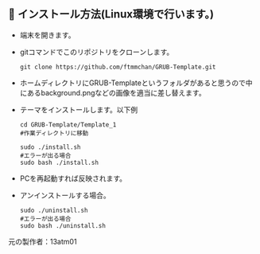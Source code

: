 
##

## :wrench: インストール方法(Linux環境で行います。)

- 端末を開きます。

- gitコマンドでこのリポジトリをクローンします。

    ```
    git clone https://github.com/ftmmchan/GRUB-Template.git
    ```

- ホームディレクトリにGRUB-Templateというフォルダがあると思うので中にあるbackground.pngなどの画像を適当に差し替えます。
    
 - テーマをインストールします。以下例

    ```
    cd GRUB-Template/Template_1
    #作業ディレクトリに移動
    ```
    ```
    sudo ./install.sh                
    #エラーが出る場合 
    sudo bash ./install.sh
    ```

- PCを再起動すれば反映されます。

 - アンインストールする場合。

    ```
    sudo ./uninstall.sh                
    #エラーが出る場合 
    sudo bash ./uninstall.sh
    ```

元の製作者：13atm01
